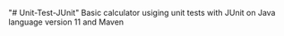 "# Unit-Test-JUnit" 
Basic calculator usiging unit tests with JUnit on Java language version 11 and Maven 